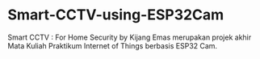 # Smart-CCTV-using-ESP32Cam
Smart CCTV : For Home Security by Kijang Emas merupakan projek akhir Mata Kuliah Praktikum Internet of Things berbasis ESP32 Cam.
